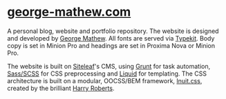 [george-mathew.com](http://george-mathew.com)
=====


A personal blog, website and portfolio repository. The website is designed and developed by [George Mathew](http://george-mathew.com). All fonts are served via [Typekit](http://typekit.com). Body copy is set in Minion Pro and headings are set in Proxima Nova or Minion Pro.

The website is built on [Siteleaf](http://siteleaf.com)'s CMS, using [Grunt](http://gruntjs.com) for task automation, [Sass/SCSS](http://sass-lang.com/) for CSS preprocessing and [Liquid](https://github.com/Shopify/liquid) for templating. The CSS architecture is built on a modular, OOCSS/BEM framework, [Inuit.css](http://inuitcss.com/), created by the brilliant [Harry Roberts](http://csswizardry.com/).